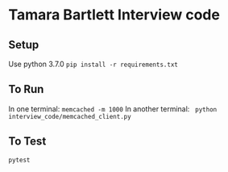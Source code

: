 # Tamara Bartlett Interview code

## Setup
Use python 3.7.0
`pip install -r requirements.txt`

## To Run
In one terminal: `memcached -m 1000`
In another terminal: ` python interview_code/memcached_client.py` <KEY> <VALUE>

## To Test
`pytest`
